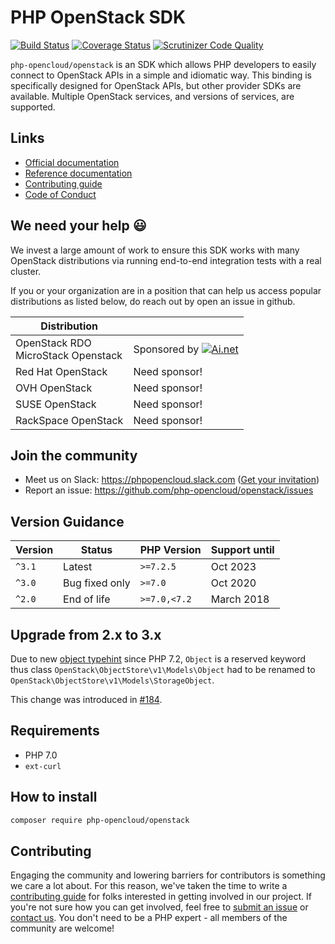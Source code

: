 # PHP OpenStack SDK

[![Build Status](https://travis-ci.org/php-opencloud/openstack.svg?branch=master)](https://travis-ci.org/php-opencloud/openstack)
[![Coverage Status](https://coveralls.io/repos/github/php-opencloud/openstack/badge.svg?branch=master)](https://coveralls.io/github/php-opencloud/openstack?branch=master)
[![Scrutinizer Code Quality](https://scrutinizer-ci.com/g/php-opencloud/openstack/badges/quality-score.png?b=master)](https://scrutinizer-ci.com/g/php-opencloud/openstack/?branch=master)

`php-opencloud/openstack` is an SDK which allows PHP developers to easily connect to OpenStack APIs in a simple and 
idiomatic way. This binding is specifically designed for OpenStack APIs, but other provider SDKs are available. Multiple 
OpenStack services, and versions of services, are supported.
 
## Links

* [Official documentation](https://php-openstack-sdk.readthedocs.io/en/latest/)
* [Reference documentation](http://refdocs.os.php-opencloud.com)
* [Contributing guide](/CONTRIBUTING.md)
* [Code of Conduct](/CODE_OF_CONDUCT.md)


## We need your help :smiley: 

We invest a large amount of work to ensure this SDK works with many OpenStack distributions via running end-to-end 
integration tests with a real cluster.

If you or your organization are in a position that can help us access popular distributions as listed below, do reach 
out by open an issue in github.

| Distribution                       |                         |
|------------------------------------|-------------------------|
|OpenStack RDO<br>MicroStack Openstack | Sponsored by [![Ai.net](https://i.imgur.com/wsFRFuX.png)](https://www.ai.net/) |
|Red Hat OpenStack                   | Need sponsor!           |
|OVH OpenStack                       | Need sponsor!           |
|SUSE OpenStack                      | Need sponsor!           |
|RackSpace OpenStack                 | Need sponsor!           |

## Join the community
   
- Meet us on Slack: https://phpopencloud.slack.com ([Get your invitation](https://launchpass.com/phpopencloud))
- Report an issue: https://github.com/php-opencloud/openstack/issues

## Version Guidance

| Version   | Status                      | PHP Version   | Support until           |
| --------- | --------------------------- | ------------- | ----------------------- |
| `^3.1`    | Latest                      | `>=7.2.5`     | Oct 2023                |
| `^3.0`    | Bug fixed only              | `>=7.0`       | Oct 2020                |
| `^2.0`    | End of life                 | `>=7.0,<7.2`  | March 2018              |


## Upgrade from 2.x to 3.x

Due to new [object typehint](https://wiki.php.net/rfc/object-typehint) since PHP 7.2, `Object` is a reserved keyword 
thus class `OpenStack\ObjectStore\v1\Models\Object` had to be renamed to 
`OpenStack\ObjectStore\v1\Models\StorageObject`. 

This change was introduced in [#184](https://github.com/php-opencloud/openstack/pull/184).

## Requirements

* PHP 7.0
* `ext-curl`

## How to install

```bash
composer require php-opencloud/openstack
```

## Contributing

Engaging the community and lowering barriers for contributors is something we care a lot about. For this reason, we've 
taken the time to write a [contributing guide](CONTRIBUTING.md) for folks interested in getting involved in our project. 
If you're not sure how you can get involved, feel free to 
[submit an issue](https://github.com/php-opencloud/openstack/issues/new) or 
[contact us](https://developer.rackspace.com/support/). You don't need to be a PHP expert - all members of the 
community are welcome!
